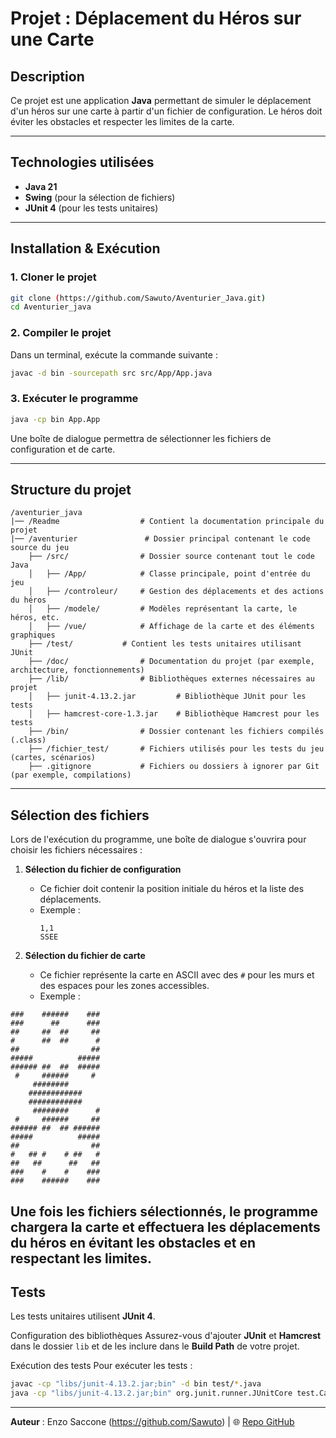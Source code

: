 # **Projet : Déplacement du Héros sur une Carte**

## Description
Ce projet est une application **Java** permettant de simuler le déplacement d'un héros sur une carte à partir d'un fichier de configuration.
Le héros doit éviter les obstacles et respecter les limites de la carte.

---

## Technologies utilisées
- **Java 21**
- **Swing** (pour la sélection de fichiers)
- **JUnit 4** (pour les tests unitaires)

---

## Installation & Exécution
### 1. **Cloner le projet**
```sh
git clone (https://github.com/Sawuto/Aventurier_Java.git)
cd Aventurier_java
```

### 2. **Compiler le projet**
Dans un terminal, exécute la commande suivante :
```sh
javac -d bin -sourcepath src src/App/App.java
```

### 3. **Exécuter le programme**
```sh
java -cp bin App.App
```
Une boîte de dialogue permettra de sélectionner les fichiers de configuration et de carte.

---

## Structure du projet
```
/aventurier_java
|── /Readme                  # Contient la documentation principale du projet
|── /aventurier               # Dossier principal contenant le code source du jeu
    ├── /src/                # Dossier source contenant tout le code Java
    │   ├── /App/            # Classe principale, point d'entrée du jeu
    │   ├── /controleur/     # Gestion des déplacements et des actions du héros
    │   ├── /modele/         # Modèles représentant la carte, le héros, etc.
    │   ├── /vue/            # Affichage de la carte et des éléments graphiques
    ├── /test/           # Contient les tests unitaires utilisant JUnit
    ├── /doc/                # Documentation du projet (par exemple, architecture, fonctionnements)
    ├── /lib/                # Bibliothèques externes nécessaires au projet
    │   ├── junit-4.13.2.jar         # Bibliothèque JUnit pour les tests
    │   ├── hamcrest-core-1.3.jar    # Bibliothèque Hamcrest pour les tests
    ├── /bin/                # Dossier contenant les fichiers compilés (.class)
    ├── /fichier_test/       # Fichiers utilisés pour les tests du jeu (cartes, scénarios)
    ├── .gitignore           # Fichiers ou dossiers à ignorer par Git (par exemple, compilations)

```

---

## Sélection des fichiers
Lors de l'exécution du programme, une boîte de dialogue s'ouvrira pour choisir les fichiers nécessaires :

1. **Sélection du fichier de configuration**  
   - Ce fichier doit contenir la position initiale du héros et la liste des déplacements.
   - Exemple :
     ```
     1,1
     SSEE
     ```

2. **Sélection du fichier de carte**  
   - Ce fichier représente la carte en ASCII avec des `#` pour les murs et des espaces pour les zones accessibles.
   - Exemple :
```
###    ######    ###
###      ##      ###
##     ##  ##     ##
#      ##  ##      #
##                ##
#####          #####
###### ##  ##  #####
 #     ######     # 
     ########       
    ############    
    ############    
     ########      #
 #     ######     ##
###### ##  ## ######
#####          #####
##                ##
#   ## #    # ##   #
##   ##      ##   ##
###    #    #    ###
###    ######    ###
```
Une fois les fichiers sélectionnés, le programme chargera la carte et effectuera les déplacements du héros en évitant les obstacles et en respectant les limites.
---

## Tests
Les tests unitaires utilisent **JUnit 4**.

Configuration des bibliothèques
Assurez-vous d'ajouter **JUnit** et **Hamcrest** dans le dossier `lib` et de les inclure dans le **Build Path** de votre projet.

Exécution des tests
Pour exécuter les tests :
```sh
javac -cp "libs/junit-4.13.2.jar;bin" -d bin test/*.java
java -cp "libs/junit-4.13.2.jar;bin" org.junit.runner.JUnitCore test.CarteTest
```

---


**Auteur** : Enzo Saccone (https://github.com/Sawuto) | 🌐 [Repo GitHub](https://github.com/Sawuto/Aventurier_Java.git)
